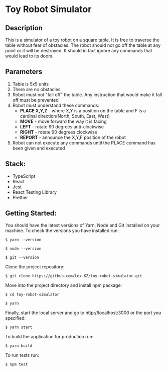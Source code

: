 # Toy Robot Simulator

## Description
This is a simulator of a toy robot on a square table. It is free to traverse the table without fear of obstacles. The robot should not go off the table at any point or it will be destroyed. It should in fact ignore any commands that would lead to its doom. 

## Parameters 
1. Table is 5x5 units
2. There are no obstacles
3. Robot must not "fall off" the table. Any instruction that would make it fall off must be prevented
4. Robot must understand these commands: 
    - **PLACE X,Y,Z** - where X,Y is a position on the table and F is a cardinal direction(North, South, East, West)
    - **MOVE** - move forward the way it is facing 
    - **LEFT** - rotate 90 degrees anti-clockwise
    - **RIGHT** - rotate 90 degrees clockwise
    - **REPORT** - announce the X,Y,F position of the robot
5. Robot can not execute any commands until the PLACE command has been given and executed

## Stack:
- TypeScript
- React
- Jest
- React Testing Library
- Prettier

## Getting Started:
You should have the latest versions of Yarn, Node and Git installed on your machine. To check the versions you have installed run:
~~~
$ yarn --version

$ node --version

$ git --version
~~~

Clone the project repository:
~~~
$ git clone https://github.com/Lex-KZ/toy-robot-simulator.git
~~~

Move into the project directory and install npm package:
~~~
$ cd toy-robot-simulator

$ yarn
~~~

Finally, start the local server and go to http://localhost:3000 or the port you specified:
~~~
$ yarn start
~~~

To build the application for production run:
~~~
$ yarn build
~~~

To run tests run:
~~~
$ npm test
~~~